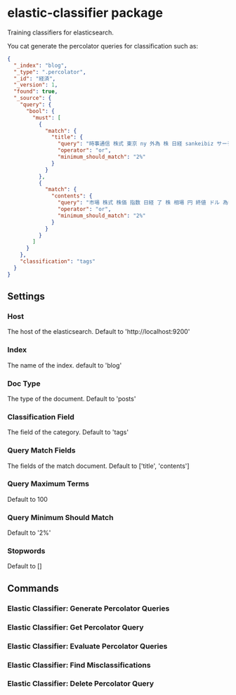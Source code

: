 # elastic-classifier package

Training classifiers for elasticsearch.

You cat generate the percolator queries for classification such as:

```json
{
  "_index": "blog",
  "_type": ".percolator",
  "_id": "経済",
  "_version": 1,
  "found": true,
  "_source": {
    "query": {
      "bool": {
        "must": [
          {
            "match": {
              "title": {
                "query": "時事通信 株式 東京 ny 外為 株 日経 sankeibiz サーチナ bloomberg 前場 ロイター impress watch bw オートックワン ダウ 東証 中国 円 急伸 スズキ 前半 ドル レスポンス 米 市場 利益 新型 企業 サマリー 東芝 寄り付き エコノミックニュース フランクフルトモーターショー 株価 終値 住宅 後場 mrj 電力 朝日新聞 毎日新聞 wire ストップ高 銀 ビジネス 上方 好感 vw ロンドン aviation 事業 中間 デジタル 欧州 トヨタ 海外 業務 ローソン スリーエフ ビル 子会社 monoist ファミマ 三菱 工場 新報 三菱地所 週 ナスダック 三井 アウトランダー 商品 ユーロ 国産 zuu マツダ インド phev 自動 駅前 見通し 自動車 online 安 始 景気 ロボット エンジン シャープ 日本一 インドネシア 経済 ブラジル 新規 読売新聞 産経新聞 法人 月",
                "operator": "or",
                "minimum_should_match": "2%"
              }
            }
          },
          {
            "match": {
              "contents": {
                "query": "市場 株式 株価 指数 日経 了 株 相場 円 終値 ドル 為替 中国 経済 証券 銘柄 東証 利益 大手 自動車 外国 事業 frb 原油 ダウ topix 下げ 金融 米 買い 値動き 工業 景気 見通し 出来高 ブルームバーグ 東京 子会社 議長 半面 上海 急伸 ロイター フィッシャー 上げ幅 四半期 ユーロ ニューヨーク 月利 ナスダック bloomberg 原文 gdp 石油 銀行 エディター 先物 三菱 上方 トヨタ 業績 値 材料 businesswire ホールディングス 当局 新型 水準 制度 保険 スズキ 編 ワイヤ bizw 連邦 av 全面 好感 指標 watch 見方 戦略 ビジネス 金利 宮川 car 子平 同社 工場 反動 注 net 政策 会社 記事 企業 理事 動き 寄り付き 時事",
                "operator": "or",
                "minimum_should_match": "2%"
              }
            }
          }
        ]
      }
    },
    "classification": "tags"
  }
}
```


## Settings

### Host
The host of the elasticsearch.
Default to 'http://localhost:9200'

### Index
The name of the index.
default to 'blog'

### Doc Type
The type of the document.
Default to 'posts'

### Classification Field
The field of the category.
Default to 'tags'

### Query Match Fields
The fields of the match document.
Default to ['title', 'contents']

### Query Maximum Terms
Default to 100

### Query Minimum Should Match
Default to '2%'

### Stopwords
Default to []

## Commands
### Elastic Classifier: Generate Percolator Queries
### Elastic Classifier: Get Percolator Query
### Elastic Classifier: Evaluate Percolator Queries
### Elastic Classifier: Find Misclassifications
### Elastic Classifier: Delete Percolator Query
